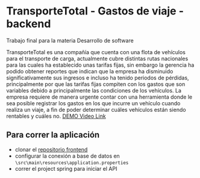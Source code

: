 # TransporteTotal - Gastos de viaje - backend
Trabajo final para la materia Desarrollo de software

TransporteTotal es una compañía que cuenta con una flota de vehículos para el transporte de carga, actualmente cubre distintas rutas nacionales para las cuales ha establecido unas tarifas fijas, sin embargo la gerencia ha podido obtener reportes que indican que la empresa ha disminuido significativamente sus ingresos e incluso ha tenido periodos de pérdidas, principalmente por que las tarifas fijas compiten con los gastos que son variables debido a principalmente las condiciones de los vehículos. La empresa requiere de manera urgente contar con una herramienta donde le sea posible registrar los gastos en los que incurre un vehículo cuando realiza un viaje, a fin de poder determinar cuáles vehículos están siendo rentables y cuáles no.
[DEMO Video Link](https://drive.google.com/file/d/1f946j44qZpT8W_Zz0sOXZYHQb7q7likW/view?usp=sharing)

## Para correr la aplicación
- clonar el [repositorio frontend](https://github.com/hudson940/transportetotal-frontend)
- configurar la conexión a base de datos en `\src\main\resources\application.properties`
- correr el project spring para iniciar el API

